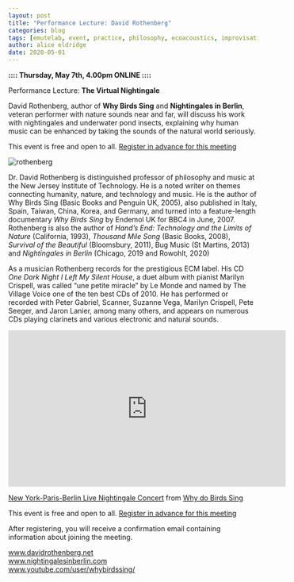 ```yaml
---
layout: post
title: "Performance Lecture: David Rothenberg"
categories: blog
tags: [emutelab, event, practice, philosophy, ecoacoustics, improvisation, multi-species music]
author: alice eldridge
date: 2020-05-01
---
```


<b>:::: Thursday, May 7th, 4.00pm ONLINE ::::</b>

Performance Lecture: <b>The Virtual Nightingale</b>

David Rothenberg, author of __Why Birds Sing__ and __Nightingales in Berlin__, veteran performer with nature sounds near and far,
will discuss his work with nightingales and underwater pond insects, explaining why human music can be enhanced by taking
the sounds of the natural world seriously.

This event is free and open to all.  <a href = "https://universityofsussex.zoom.us/meeting/register/tJIpd-qqpjgoGten8-CZjawu5JEKJNl4eG5c">Register in advance for this meeting<a>

![rothenberg](https://www.thewire.co.uk/img/scale/940/571/2013/04/23/David_Rothenberg_1.jpg)


Dr. David Rothenberg is distinguished professor of philosophy and music at the New Jersey Institute of Technology.  He is a noted writer on themes connecting humanity, nature, and technology and music.  He is the author of Why Birds Sing (Basic Books and Penguin UK, 2005), also published in Italy, Spain, Taiwan, China, Korea, and Germany, and turned into a feature-length documentary _Why Birds Sing_ by Endemol UK for BBC4 in June, 2007.  Rothenberg is also the author of _Hand’s End: Technology and the Limits of Nature_ (California, 1993), _Thousand Mile Song_ (Basic Books, 2008),  _Survival of the Beautiful_ (Bloomsbury, 2011), Bug Music (St Martins, 2013) and _Nightingales in Berlin_ (Chicago, 2019 and Rowohlt, 2020)

As a musician Rothenberg records for the prestigious ECM label.  His CD _One Dark Night I Left My Silent House_,  a duet album with pianist Marilyn Crispell, was called “une petite miracle” by Le Monde and named by The Village Voice one of the ten best CDs of 2010.  He has performed or recorded with Peter Gabriel, Scanner, Suzanne Vega, Marilyn Crispell, Pete Seeger, and Jaron Lanier, among many others, and appears on numerous CDs playing clarinets and various electronic and natural sounds.

<iframe width="560" height="315" src="https://www.youtube.com/embed/3ZosukkjTjk" frameborder="0" allow="accelerometer; autoplay; encrypted-media; gyroscope; picture-in-picture" allowfullscreen></iframe>

<p><a href="https://www.youtube.com/watch?v=3ZosukkjTjk">New York-Paris-Berlin Live Nightingale Concert</a> from <a href="https://www.youtube.com/user/whybirdssing/videos">Why do Birds Sing</a></p>


This event is free and open to all.  <a href = "https://universityofsussex.zoom.us/meeting/register/tJIpd-qqpjgoGten8-CZjawu5JEKJNl4eG5c">Register in advance for this meeting<a>

After registering, you will receive a confirmation email containing information about joining the meeting.



<a href="www.davidrothenberg.net">www.davidrothenberg.net</a><br>
<a href="www.nightingalesinberlin.com">www.nightingalesinberlin.com</a><br>
<a href="https://www.youtube.com/user/whybirdssing/videos">www.youtube.com/user/whybirdssing/</a><br>
